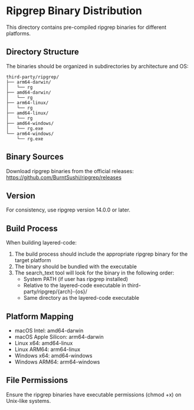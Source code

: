 # Ripgrep Binary Distribution

This directory contains pre-compiled ripgrep binaries for different platforms.

## Directory Structure

The binaries should be organized in subdirectories by architecture and OS:

```
third-party/ripgrep/
├── arm64-darwin/
│   └── rg
├── amd64-darwin/
│   └── rg
├── arm64-linux/
│   └── rg
├── amd64-linux/
│   └── rg
├── amd64-windows/
│   └── rg.exe
└── arm64-windows/
    └── rg.exe
```

## Binary Sources

Download ripgrep binaries from the official releases:
https://github.com/BurntSushi/ripgrep/releases

## Version

For consistency, use ripgrep version 14.0.0 or later.

## Build Process

When building layered-code:

1. The build process should include the appropriate ripgrep binary for the target platform
2. The binary should be bundled with the executable
3. The search_text tool will look for the binary in the following order:
   - System PATH (if user has ripgrep installed)
   - Relative to the layered-code executable in third-party/ripgrep/{arch}-{os}/
   - Same directory as the layered-code executable

## Platform Mapping

- macOS Intel: amd64-darwin
- macOS Apple Silicon: arm64-darwin
- Linux x64: amd64-linux
- Linux ARM64: arm64-linux
- Windows x64: amd64-windows
- Windows ARM64: arm64-windows

## File Permissions

Ensure the ripgrep binaries have executable permissions (chmod +x) on Unix-like systems.
